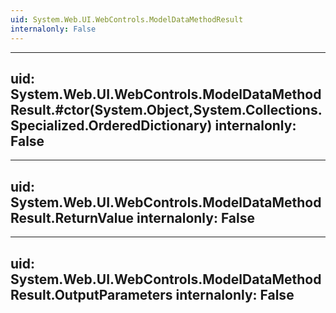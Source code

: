 ```yaml
---
uid: System.Web.UI.WebControls.ModelDataMethodResult
internalonly: False
---
```


---
uid: System.Web.UI.WebControls.ModelDataMethodResult.#ctor(System.Object,System.Collections.Specialized.OrderedDictionary)
internalonly: False
---

---
uid: System.Web.UI.WebControls.ModelDataMethodResult.ReturnValue
internalonly: False
---

---
uid: System.Web.UI.WebControls.ModelDataMethodResult.OutputParameters
internalonly: False
---
